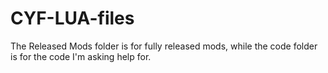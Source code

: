 # CYF-LUA-files
The Released Mods folder is for fully released mods, while the code folder is for the code I'm asking help for.
